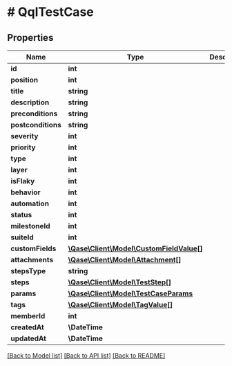 # # QqlTestCase

## Properties

Name | Type | Description | Notes
------------ | ------------- | ------------- | -------------
**id** | **int** |  | [optional]
**position** | **int** |  | [optional]
**title** | **string** |  | [optional]
**description** | **string** |  | [optional]
**preconditions** | **string** |  | [optional]
**postconditions** | **string** |  | [optional]
**severity** | **int** |  | [optional]
**priority** | **int** |  | [optional]
**type** | **int** |  | [optional]
**layer** | **int** |  | [optional]
**isFlaky** | **int** |  | [optional]
**behavior** | **int** |  | [optional]
**automation** | **int** |  | [optional]
**status** | **int** |  | [optional]
**milestoneId** | **int** |  | [optional]
**suiteId** | **int** |  | [optional]
**customFields** | [**\Qase\Client\Model\CustomFieldValue[]**](CustomFieldValue.md) |  | [optional]
**attachments** | [**\Qase\Client\Model\Attachment[]**](Attachment.md) |  | [optional]
**stepsType** | **string** |  | [optional]
**steps** | [**\Qase\Client\Model\TestStep[]**](TestStep.md) |  | [optional]
**params** | [**\Qase\Client\Model\TestCaseParams**](TestCaseParams.md) |  | [optional]
**tags** | [**\Qase\Client\Model\TagValue[]**](TagValue.md) |  | [optional]
**memberId** | **int** |  | [optional]
**createdAt** | **\DateTime** |  | [optional]
**updatedAt** | **\DateTime** |  | [optional]

[[Back to Model list]](../../README.md#models) [[Back to API list]](../../README.md#endpoints) [[Back to README]](../../README.md)
